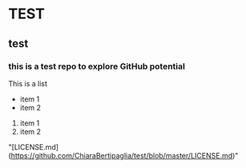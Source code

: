 # TEST

## test

### this is a test repo to explore GitHub potential

This is a list
* item 1
* item 2

1. item 1
2. item 2

"[LICENSE.md] (https://github.com/ChiaraBertipaglia/test/blob/master/LICENSE.md)"
